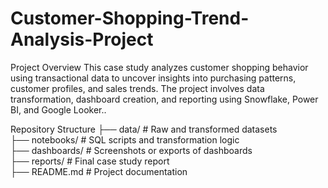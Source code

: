 # Customer-Shopping-Trend-Analysis-Project
Project Overview
This case study analyzes customer shopping behavior using transactional data to uncover insights into purchasing patterns, customer profiles, and sales trends. The project involves data transformation, dashboard creation, and reporting using Snowflake, Power BI, and Google Looker..

Repository Structure
├── data/                 # Raw and transformed datasets  
├── notebooks/            # SQL scripts and transformation logic  
├── dashboards/           # Screenshots or exports of dashboards  
├── reports/              # Final case study report  
├── README.md             # Project documentation  

